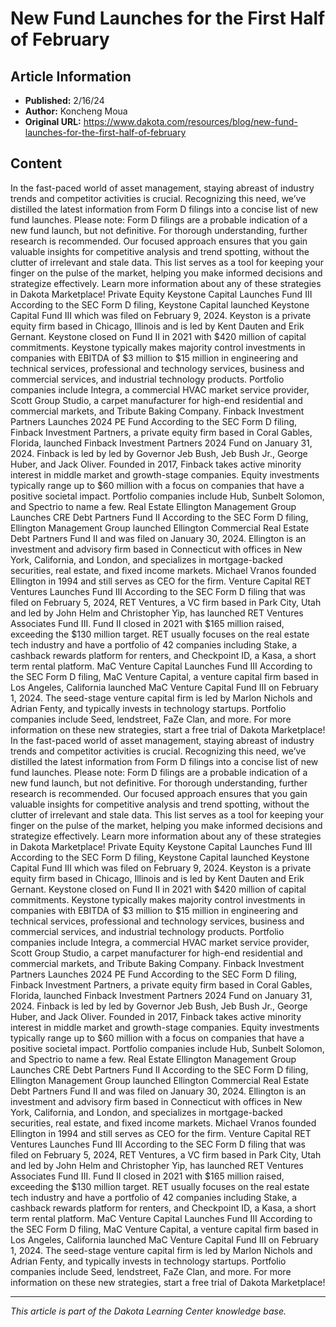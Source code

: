 # New Fund Launches for the First Half of February

## Article Information
- **Published:** 2/16/24
- **Author:** Koncheng Moua
- **Original URL:** https://www.dakota.com/resources/blog/new-fund-launches-for-the-first-half-of-february

## Content

In the fast-paced world of asset management, staying abreast of industry trends and competitor activities is crucial. Recognizing this need, we’ve distilled the latest information from Form D filings into a concise list of new fund launches. Please note: Form D filings are a probable indication of a new fund launch, but not definitive. For thorough understanding, further research is recommended. Our focused approach ensures that you gain valuable insights for competitive analysis and trend spotting, without the clutter of irrelevant and stale data. This list serves as a tool for keeping your finger on the pulse of the market, helping you make informed decisions and strategize effectively. Learn more information about any of these strategies in Dakota Marketplace! Private Equity Keystone Capital Launches Fund III According to the SEC Form D filing, Keystone Capital launched Keystone Capital Fund III which was filed on February 9, 2024. Keyston is a private equity firm based in Chicago, Illinois and is led by Kent Dauten and Erik Gernant. Keystone closed on Fund II in 2021 with $420 million of capital commitments. Keystone typically makes majority control investments in companies with EBITDA of $3 million to $15 million in engineering and technical services, professional and technology services, business and commercial services, and industrial technology products. Portfolio companies include Integra, a commercial HVAC market service provider, Scott Group Studio, a carpet manufacturer for high-end residential and commercial markets, and Tribute Baking Company. Finback Investment Partners Launches 2024 PE Fund According to the SEC Form D filing, Finback Investment Partners, a private equity firm based in Coral Gables, Florida, launched Finback Investment Partners 2024 Fund on January 31, 2024. Finback is led by led by Governor Jeb Bush, Jeb Bush Jr., George Huber, and Jack Oliver. Founded in 2017, Finback takes active minority interest in middle market and growth-stage companies. Equity investments typically range up to $60 million with a focus on companies that have a positive societal impact. Portfolio companies include Hub, Sunbelt Solomon, and Spectrio to name a few. Real Estate Ellington Management Group Launches CRE Debt Partners Fund II According to the SEC Form D filing, Ellington Management Group launched Ellington Commercial Real Estate Debt Partners Fund II and was filed on January 30, 2024. Ellington is an investment and advisory firm based in Connecticut with offices in New York, California, and London, and specializes in mortgage-backed securities, real estate, and fixed income markets. Michael Vranos founded Ellington in 1994 and still serves as CEO for the firm. Venture Capital RET Ventures Launches Fund III According to the SEC Form D filing that was filed on February 5, 2024, RET Ventures, a VC firm based in Park City, Utah and led by John Helm and Christopher Yip, has launched RET Ventures Associates Fund III. Fund II closed in 2021 with $165 million raised, exceeding the $130 million target. RET usually focuses on the real estate tech industry and have a portfolio of 42 companies including Stake, a cashback rewards platform for renters, and Checkpoint ID, a Kasa, a short term rental platform. MaC Venture Capital Launches Fund III According to the SEC Form D filing, MaC Venture Capital, a venture capital firm based in Los Angeles, California launched MaC Venture Capital Fund III on February 1, 2024. The seed-stage venture capital firm is led by Marlon Nichols and Adrian Fenty, and typically invests in technology startups. Portfolio companies include Seed, lendstreet, FaZe Clan, and more. For more information on these new strategies, start a free trial of Dakota Marketplace! In the fast-paced world of asset management, staying abreast of industry trends and competitor activities is crucial. Recognizing this need, we’ve distilled the latest information from Form D filings into a concise list of new fund launches. Please note: Form D filings are a probable indication of a new fund launch, but not definitive. For thorough understanding, further research is recommended. Our focused approach ensures that you gain valuable insights for competitive analysis and trend spotting, without the clutter of irrelevant and stale data. This list serves as a tool for keeping your finger on the pulse of the market, helping you make informed decisions and strategize effectively. Learn more information about any of these strategies in Dakota Marketplace! Private Equity Keystone Capital Launches Fund III According to the SEC Form D filing, Keystone Capital launched Keystone Capital Fund III which was filed on February 9, 2024. Keyston is a private equity firm based in Chicago, Illinois and is led by Kent Dauten and Erik Gernant. Keystone closed on Fund II in 2021 with $420 million of capital commitments. Keystone typically makes majority control investments in companies with EBITDA of $3 million to $15 million in engineering and technical services, professional and technology services, business and commercial services, and industrial technology products. Portfolio companies include Integra, a commercial HVAC market service provider, Scott Group Studio, a carpet manufacturer for high-end residential and commercial markets, and Tribute Baking Company. Finback Investment Partners Launches 2024 PE Fund According to the SEC Form D filing, Finback Investment Partners, a private equity firm based in Coral Gables, Florida, launched Finback Investment Partners 2024 Fund on January 31, 2024. Finback is led by led by Governor Jeb Bush, Jeb Bush Jr., George Huber, and Jack Oliver. Founded in 2017, Finback takes active minority interest in middle market and growth-stage companies. Equity investments typically range up to $60 million with a focus on companies that have a positive societal impact. Portfolio companies include Hub, Sunbelt Solomon, and Spectrio to name a few. Real Estate Ellington Management Group Launches CRE Debt Partners Fund II According to the SEC Form D filing, Ellington Management Group launched Ellington Commercial Real Estate Debt Partners Fund II and was filed on January 30, 2024. Ellington is an investment and advisory firm based in Connecticut with offices in New York, California, and London, and specializes in mortgage-backed securities, real estate, and fixed income markets. Michael Vranos founded Ellington in 1994 and still serves as CEO for the firm. Venture Capital RET Ventures Launches Fund III According to the SEC Form D filing that was filed on February 5, 2024, RET Ventures, a VC firm based in Park City, Utah and led by John Helm and Christopher Yip, has launched RET Ventures Associates Fund III. Fund II closed in 2021 with $165 million raised, exceeding the $130 million target. RET usually focuses on the real estate tech industry and have a portfolio of 42 companies including Stake, a cashback rewards platform for renters, and Checkpoint ID, a Kasa, a short term rental platform. MaC Venture Capital Launches Fund III According to the SEC Form D filing, MaC Venture Capital, a venture capital firm based in Los Angeles, California launched MaC Venture Capital Fund III on February 1, 2024. The seed-stage venture capital firm is led by Marlon Nichols and Adrian Fenty, and typically invests in technology startups. Portfolio companies include Seed, lendstreet, FaZe Clan, and more. For more information on these new strategies, start a free trial of Dakota Marketplace!

---

*This article is part of the Dakota Learning Center knowledge base.*